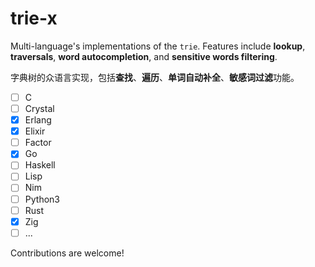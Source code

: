 # trie-x

Multi-language's implementations of the `trie`. Features include **lookup**, **traversals**, **word autocompletion**, and **sensitive words filtering**.

字典树的众语言实现，包括**查找**、**遍历**、**单词自动补全**、**敏感词过滤**功能。

- [ ] C
- [ ] Crystal
- [x] Erlang
- [x] Elixir
- [ ] Factor
- [x] Go
- [ ] Haskell
- [ ] Lisp
- [ ] Nim
- [ ] Python3
- [ ] Rust
- [x] Zig
- [ ] ...

Contributions are welcome!
